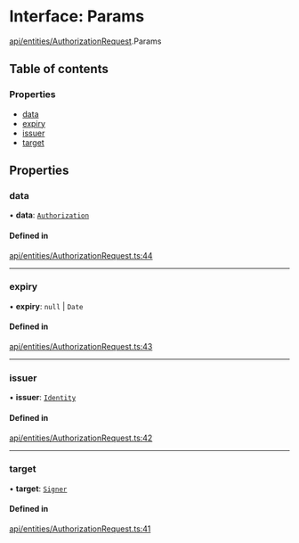 # Interface: Params

[api/entities/AuthorizationRequest](../wiki/api.entities.AuthorizationRequest).Params

## Table of contents

### Properties

- [data](../wiki/api.entities.AuthorizationRequest.Params#data)
- [expiry](../wiki/api.entities.AuthorizationRequest.Params#expiry)
- [issuer](../wiki/api.entities.AuthorizationRequest.Params#issuer)
- [target](../wiki/api.entities.AuthorizationRequest.Params#target)

## Properties

### data

• **data**: [`Authorization`](../wiki/api.entities.types#authorization)

#### Defined in

[api/entities/AuthorizationRequest.ts:44](https://github.com/PolymeshAssociation/polymesh-sdk/blob/fe2e6dd1/src/api/entities/AuthorizationRequest.ts#L44)

___

### expiry

• **expiry**: ``null`` \| `Date`

#### Defined in

[api/entities/AuthorizationRequest.ts:43](https://github.com/PolymeshAssociation/polymesh-sdk/blob/fe2e6dd1/src/api/entities/AuthorizationRequest.ts#L43)

___

### issuer

• **issuer**: [`Identity`](../wiki/api.entities.Identity.Identity)

#### Defined in

[api/entities/AuthorizationRequest.ts:42](https://github.com/PolymeshAssociation/polymesh-sdk/blob/fe2e6dd1/src/api/entities/AuthorizationRequest.ts#L42)

___

### target

• **target**: [`Signer`](../wiki/api.entities.types#signer)

#### Defined in

[api/entities/AuthorizationRequest.ts:41](https://github.com/PolymeshAssociation/polymesh-sdk/blob/fe2e6dd1/src/api/entities/AuthorizationRequest.ts#L41)
